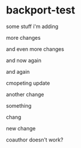 # backport-test

some stuff i'm adding

more changes


and even more changes


and now again

and again

cmopeting update

another change

something

chang

new change

coauthor doesn't work?
